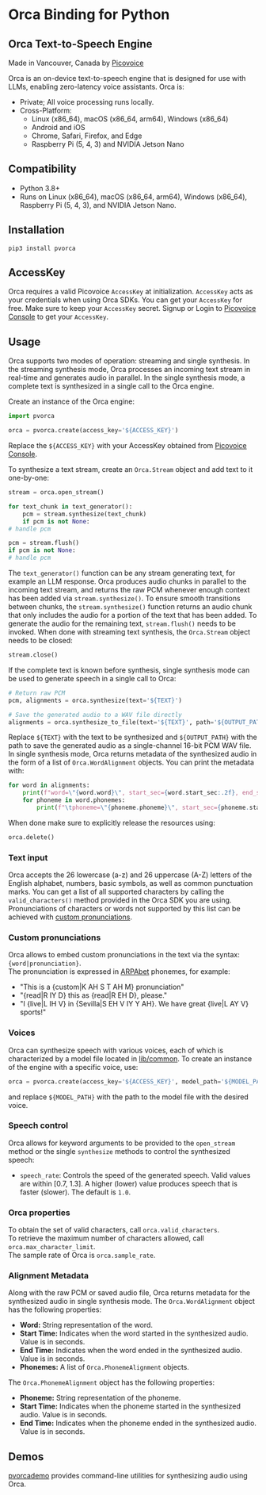 # Orca Binding for Python

## Orca Text-to-Speech Engine

Made in Vancouver, Canada by [Picovoice](https://picovoice.ai)

Orca is an on-device text-to-speech engine that is designed for use with LLMs, enabling zero-latency voice assistants.
Orca is:

- Private; All voice processing runs locally.
- Cross-Platform:
    - Linux (x86_64), macOS (x86_64, arm64), Windows (x86_64)
    - Android and iOS
    - Chrome, Safari, Firefox, and Edge
    - Raspberry Pi (5, 4, 3) and NVIDIA Jetson Nano

## Compatibility

- Python 3.8+
- Runs on Linux (x86_64), macOS (x86_64, arm64), Windows (x86_64), Raspberry Pi (5, 4, 3), and NVIDIA Jetson Nano.

## Installation

```console
pip3 install pvorca
```

## AccessKey

Orca requires a valid Picovoice `AccessKey` at initialization. `AccessKey` acts as your credentials when using Orca
SDKs. You can get your `AccessKey` for free. Make sure to keep your `AccessKey` secret.
Signup or Login to [Picovoice Console](https://console.picovoice.ai/) to get your `AccessKey`.

## Usage

Orca supports two modes of operation: streaming and single synthesis.
In the streaming synthesis mode, Orca processes an incoming text stream in real-time and generates audio in parallel.
In the single synthesis mode, a complete text is synthesized in a single call to the Orca engine.

Create an instance of the Orca engine:

```python
import pvorca

orca = pvorca.create(access_key='${ACCESS_KEY}')
```

Replace the `${ACCESS_KEY}` with your AccessKey obtained from [Picovoice Console](https://console.picovoice.ai/).

To synthesize a text stream, create an `Orca.Stream` object and add text to it one-by-one:

```python
stream = orca.open_stream()

for text_chunk in text_generator():
    pcm = stream.synthesize(text_chunk)
    if pcm is not None:
# handle pcm

pcm = stream.flush()
if pcm is not None:
# handle pcm
```

The `text_generator()` function can be any stream generating text, for example an LLM response.
Orca produces audio chunks in parallel to the incoming text stream, and returns the raw PCM whenever enough context has
been added via `stream.synthesize()`.
To ensure smooth transitions between chunks, the `stream.synthesize()` function returns an audio chunk that only
includes the audio for a portion of the text that has been added.
To generate the audio for the remaining text, `stream.flush()` needs to be invoked.
When done with streaming text synthesis, the `Orca.Stream` object needs to be closed:

```python
stream.close()
```

If the complete text is known before synthesis, single synthesis mode can be used to generate speech in a single call to
Orca:

```python
# Return raw PCM
pcm, alignments = orca.synthesize(text='${TEXT}')

# Save the generated audio to a WAV file directly
alignments = orca.synthesize_to_file(text='${TEXT}', path='${OUTPUT_PATH}')
```

Replace `${TEXT}` with the text to be synthesized and `${OUTPUT_PATH}` with the path to save the generated audio as a
single-channel 16-bit PCM WAV file.
In single synthesis mode, Orca returns metadata of the synthesized audio in the form of a list of `Orca.WordAlignment`
objects.
You can print the metadata with:

```python
for word in alignments:
    print(f"word=\"{word.word}\", start_sec={word.start_sec:.2f}, end_sec={word.end_sec:.2f}")
    for phoneme in word.phonemes:
        print(f"\tphoneme=\"{phoneme.phoneme}\", start_sec={phoneme.start_sec:.2f}, end_sec={phoneme.end_sec:.2f}")
```

When done make sure to explicitly release the resources using:

```python
orca.delete()
```

### Text input

Orca accepts the 26 lowercase (a-z) and 26 uppercase (A-Z) letters of the English alphabet, numbers,
basic symbols, as well as common punctuation marks. You can get a list of all supported characters by calling the
`valid_characters()` method provided in the Orca SDK you are using.
Pronunciations of characters or words not supported by this list can be achieved with
[custom pronunciations](#custom-pronunciations).

### Custom pronunciations

Orca allows to embed custom pronunciations in the text via the syntax: `{word|pronunciation}`.\
The pronunciation is expressed in [ARPAbet](https://en.wikipedia.org/wiki/ARPABET) phonemes, for example:

- "This is a {custom|K AH S T AH M} pronunciation"
- "{read|R IY D} this as {read|R EH D}, please."
- "I {live|L IH V} in {Sevilla|S EH V IY Y AH}. We have great {live|L AY V} sports!"

### Voices

Orca can synthesize speech with various voices, each of which is characterized by a model file located
in [lib/common](https://github.com/Picovoice/orca/tree/main/lib/common).
To create an instance of the engine with a specific voice, use:

```python
orca = pvorca.create(access_key='${ACCESS_KEY}', model_path='${MODEL_PATH}')
```

and replace `${MODEL_PATH}` with the path to the model file with the desired voice.

### Speech control

Orca allows for keyword arguments to be provided to the `open_stream` method or the single `synthesize` methods to
control the synthesized speech:

- `speech_rate`: Controls the speed of the generated speech. Valid values are within [0.7, 1.3]. A higher (lower) value
  produces speech that is faster (slower). The default is `1.0`.

### Orca properties

To obtain the set of valid characters, call `orca.valid_characters`.\
To retrieve the maximum number of characters allowed, call `orca.max_character_limit`.\
The sample rate of Orca is `orca.sample_rate`.

### Alignment Metadata

Along with the raw PCM or saved audio file, Orca returns metadata for the synthesized audio in single synthesis mode.
The `Orca.WordAlignment` object has the following properties:

- **Word:** String representation of the word.
- **Start Time:** Indicates when the word started in the synthesized audio. Value is in seconds.
- **End Time:** Indicates when the word ended in the synthesized audio. Value is in seconds.
- **Phonemes:** A list of `Orca.PhonemeAlignment` objects.

The `Orca.PhonemeAlignment` object has the following properties:

- **Phoneme:** String representation of the phoneme.
- **Start Time:** Indicates when the phoneme started in the synthesized audio. Value is in seconds.
- **End Time:** Indicates when the phoneme ended in the synthesized audio. Value is in seconds.

## Demos

[pvorcademo](https://pypi.org/project/pvorcademo/) provides command-line utilities for synthesizing audio using
Orca.

